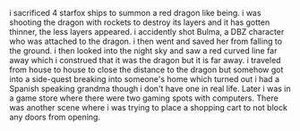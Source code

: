 i sacrificed 4 starfox ships to summon a red dragon like being. i was shooting the dragon with rockets to destroy its layers and it has gotten thinner, the less layers appeared. i accidently shot Bulma, a DBZ character who was attached to the dragon. i then went and saved her from falling to the ground. i then looked into the night sky and saw a red curved line far away which i construed that it was the dragon but it is far away. i traveled from house to house to close the distance to the dragon but somehow got into a side-quest breaking into someone's home which turned out i had a Spanish speaking grandma though i don't have one in real life. Later i was in a game store where there were two gaming spots with computers. There was another scene where i was trying to place a shopping cart to not block any doors from opening.